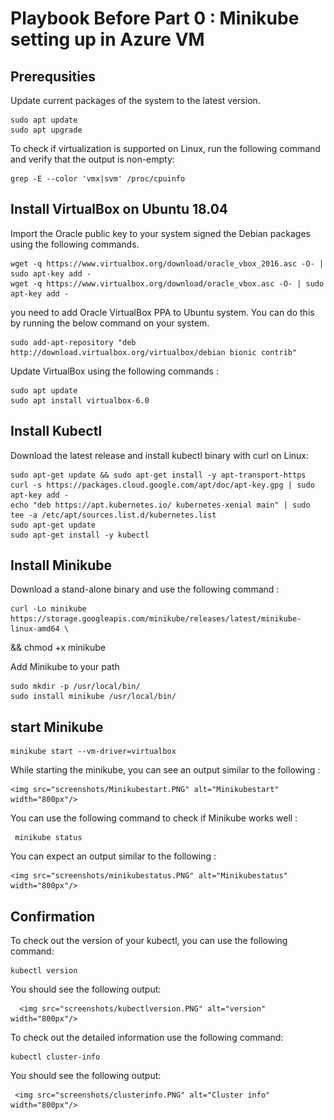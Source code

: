 # Playbook Before Part 0 :  Minikube setting up in Azure VM

##  Prerequsities

Update current packages of the system to the latest version.

    sudo apt update
    sudo apt upgrade

To check if virtualization is supported on Linux, run the following command and verify that the output is non-empty:

    grep -E --color 'vmx|svm' /proc/cpuinfo

## Install VirtualBox on Ubuntu 18.04

Import the Oracle public key to your system signed the Debian packages using the following commands.

    wget -q https://www.virtualbox.org/download/oracle_vbox_2016.asc -O- | sudo apt-key add -
    wget -q https://www.virtualbox.org/download/oracle_vbox.asc -O- | sudo apt-key add -

you need to add Oracle VirtualBox PPA to Ubuntu system. You can do this by running the below command on your system.

    sudo add-apt-repository "deb http://download.virtualbox.org/virtualbox/debian bionic contrib"

Update VirtualBox using the following commands :
   
    sudo apt update
    sudo apt install virtualbox-6.0

## Install Kubectl 

Download the latest release and install kubectl binary with curl on Linux:

    sudo apt-get update && sudo apt-get install -y apt-transport-https
    curl -s https://packages.cloud.google.com/apt/doc/apt-key.gpg | sudo apt-key add -
    echo "deb https://apt.kubernetes.io/ kubernetes-xenial main" | sudo tee -a /etc/apt/sources.list.d/kubernetes.list
    sudo apt-get update
    sudo apt-get install -y kubectl


## Install Minikube

Download a stand-alone binary and use the following command : 

    curl -Lo minikube https://storage.googleapis.com/minikube/releases/latest/minikube-linux-amd64 \
  && chmod +x minikube


Add Minikube to your path 

    sudo mkdir -p /usr/local/bin/
    sudo install minikube /usr/local/bin/

## start Minikube

    minikube start --vm-driver=virtualbox

While starting the minikube, you can see an output similar to the following :

    <img src="screenshots/Minikubestart.PNG" alt="Minikubestart" width="800px"/>

You can use the following command to check if Minikube works well :

     minikube status

You can expect an output similar to the following :

    <img src="screenshots/minikubestatus.PNG" alt="Minikubestatus" width="800px"/>


## Confirmation 


To check out the version of your kubectl, you can use the following command:
    
    kubectl version

You should see the following output:
 
      <img src="screenshots/kubectlversion.PNG" alt="version" width="800px"/>

To check out the detailed information use the following command:
    
    kubectl cluster-info

You should see the following output:
 
     <img src="screenshots/clusterinfo.PNG" alt="Cluster info" width="800px"/>
